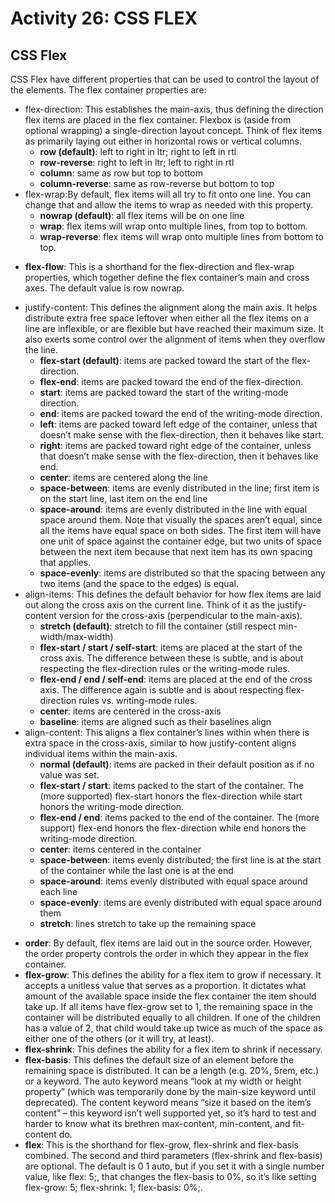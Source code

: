 # Activity 26: CSS FLEX

## CSS Flex

CSS Flex have different properties that can be used to control the layout of the elements. The flex container properties are:

* flex-direction: This establishes the main-axis, thus defining the direction flex items are placed in the flex container. Flexbox is (aside from optional wrapping) a single-direction layout concept. Think of flex items as primarily laying out either in horizontal rows or vertical columns.
    - **row (default)**: left to right in ltr; right to left in rtl
    - **row-reverse**: right to left in ltr; left to right in rtl
    - **column**: same as row but top to bottom
     - **column-reverse**: same as row-reverse but bottom to top
* flex-wrap:By default, flex items will all try to fit onto one line. You can change that and allow the items to wrap as needed with this property.
     - **nowrap (default)**: all flex items will be on one line
     - **wrap**: flex items will wrap onto multiple lines, from top to bottom.
    - **wrap-reverse**: flex items will wrap onto multiple lines from bottom to top.
-   **flex-flow**: This is a shorthand for the flex-direction and flex-wrap properties, which together define the flex container’s main and cross axes. The default value is row nowrap.
* justify-content: This defines the alignment along the main axis. It helps distribute extra free space leftover when either all the flex items on a line are inflexible, or are flexible but have reached their maximum size. It also exerts some control over the alignment of items when they overflow the line.
    - **flex-start (default)**: items are packed toward the start of the flex-direction.
    - **flex-end**: items are packed toward the end of the flex-direction.
    - **start**: items are packed toward the start of the writing-mode direction.
    - **end**: items are packed toward the end of the writing-mode direction.
    - **left**: items are packed toward left edge of the container, unless that doesn’t make sense with the flex-direction, then it behaves like start.
    - **right**: items are packed toward right edge of the container, unless that doesn’t make sense with the flex-direction, then it behaves like end.
    - **center**: items are centered along the line
    - **space-between**: items are evenly distributed in the line; first item is on the start line, last item on the end line
    - **space-around**: items are evenly distributed in the line with equal space around them. Note that visually the spaces aren’t equal, since all the items have equal space on both sides. The first item will have one unit of space against the container edge, but two units of space between the next item because that next item has its own spacing that applies.
    - **space-evenly**: items are distributed so that the spacing between any two items (and the space to the edges) is equal.
* align-items: This defines the default behavior for how flex items are laid out along the cross axis on the current line. Think of it as the justify-content version for the cross-axis (perpendicular to the main-axis).
    - **stretch (default)**: stretch to fill the container (still respect min-width/max-width)
    - **flex-start / start / self-start**: items are placed at the start of the cross axis. The difference between these is subtle, and is about respecting the flex-direction rules or the writing-mode rules.
    - **flex-end / end / self-end**: items are placed at the end of the cross axis. The difference again is subtle and is about respecting flex-direction rules vs. writing-mode rules.
    - **center**: items are centered in the cross-axis
    - **baseline**: items are aligned such as their baselines align
* align-content: This aligns a flex container’s lines within when there is extra space in the cross-axis, similar to how justify-content aligns individual items within the main-axis.
    - **normal (default)**: items are packed in their default position as if no value was set.
    - **flex-start / start**: items packed to the start of the container. The (more supported) flex-start honors the flex-direction while start honors the writing-mode direction.
    - **flex-end / end**: items packed to the end of the container. The (more support) flex-end honors the flex-direction while end honors the writing-mode direction.
    - **center**: items centered in the container
    - **space-between**: items evenly distributed; the first line is at the start of the container while the last one is at the end
    - **space-around**: items evenly distributed with equal space around each line
    - **space-evenly**: items are evenly distributed with equal space around them
    - **stretch**: lines stretch to take up the remaining space
-   **order**: By default, flex items are laid out in the source order. However, the order property controls the order in which they appear in the flex container.
-   **flex-grow**: This defines the ability for a flex item to grow if necessary. It accepts a unitless value that serves as a proportion. It dictates what amount of the available space inside the flex container the item should take up.
If all items have flex-grow set to 1, the remaining space in the container will be distributed equally to all children. If one of the children has a value of 2, that child would take up twice as much of the space as either one of the others (or it will try, at least).
-   **flex-shrink**: This defines the ability for a flex item to shrink if necessary.
-   **flex-basis**: This defines the default size of an element before the remaining space is distributed. It can be a length (e.g. 20%, 5rem, etc.) or a keyword. The auto keyword means “look at my width or height property” (which was temporarily done by the main-size keyword until deprecated). The content keyword means “size it based on the item’s content” – this keyword isn’t well supported yet, so it’s hard to test and harder to know what its brethren max-content, min-content, and fit-content do.
-   **flex**: This is the shorthand for flex-grow, flex-shrink and flex-basis combined. The second and third parameters (flex-shrink and flex-basis) are optional. The default is 0 1 auto, but if you set it with a single number value, like flex: 5;, that changes the flex-basis to 0%, so it’s like setting flex-grow: 5; flex-shrink: 1; flex-basis: 0%;.
